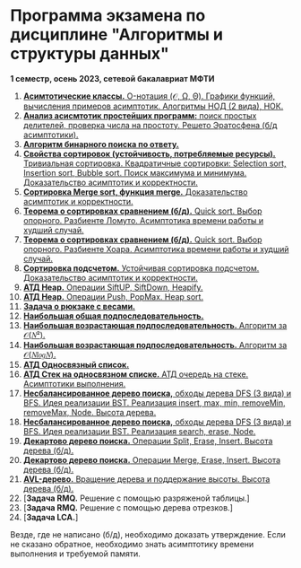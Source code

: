 # Программа экзамена по дисциплине "Алгоритмы и структуры данных"
**1 семестр, осень 2023, сетевой бакалавриат МФТИ**

1. [**Асимтотические классы.** O-нотация (𝒪, Ω, Θ). Графики функций, вычисления примеров асимптотик. Алогритмы НОД (2 вида), НОК.](answers/01.md)
2. [**Анализ асисмтотик простейших программ:** поиск простых делителей, проверка числа на простоту. Решето Эратосфена (б/д асимптотики).](answers/02.md)
3. [**Алгоритм бинарного поиска по ответу.**](answers/03.md)
4. [**Свойства сортировок (устойчивость, потребляемые ресурсы).** Тривиальная сортировка. Квадратичные сортировки: Selection sort, Insertion sort, Bubble sort. Поиск максимума и минимума. Доказательство асимптотик и корректности.](answers/04.md)
5. [**Сортировка Merge sort, функция merge.** Доказательство асимптотик и корректности.](answers/05.md)
6. [**Теорема о сортировках сравнением (б/д).** Quick sort. Выбор опорного. Разбиенте Ломуто. Асимптотика времени работы и худший случай.](answers/06.md)
7. [**Теорема о сортировках сравнением (б/д).** Quick sort. Выбор опорного. Разбиенте Хоара. Асимптотика времени работы и худший случай.](answers/07.md)
8. [**Сортировка подсчетом.** Устойчивая сортировка подсчетом. Доказательство асимптотик и корректности.](answers/08.md)
9. [**АТД Heap.** Операции SiftUP, SiftDown, Heapify.](answers/09.md)
10. [**АТД Heap.** Операции Push, PopMax. Heap sort.](answers/10.md)
11. [**Задача о рюкзаке с весами.**](answers/11.md)
12. [**Наибольшая общая подпоследовательность.**](answers/12.md)
13. [**Наибольшая возрастающая подпоследовательность.** Алгоритм за 𝒪(𝑁²).](answers/13.md)
14. [**Наибольшая возрастающая подпоследовательность.** Алгоритм за 𝒪(𝑁𝑙𝑜𝑔𝑁).](answers/14.md)
15. [**АТД Односвязный список.**](answers/15.md)
16. [**АТД Стек на односвязном списке.** АТД очередь на стеке. Асимптотики выполнения.](answers/16.md)
17. [**Несбалансированное дерево поиска,** обходы дерева DFS (3 вида) и BFS. Идея реализации BST. Реализация insert, max, min, removeMin, removeMax, Node. Высота дерева.](17.md)
18. [**Несбалансированное дерево поиска,** обходы дерева DFS (3 вида) и BFS. Идея реализации BST. Реализация search, erase, Node.](answers/18.md)
19. [**Декартово дерево поиска.** Операции Split, Erase, Insert. Высота дерева (б/д).](answers/19.md)
20. [**Декартово дерево поиска.** Операции Merge, Erase, Insert. Высота дерева (б/д).](answers/20.md)
21. [**AVL-дерево.** Вращение дерева и поддержание высоты. Высота дерева (б/д).](answers/21.md)
22. [**Задача RMQ.** Решение с помощью разряженой таблицы.]
23. [**Задача RMQ.** Решение с помощью дерева отрезков.]
24. [**Задача LCA.**]

Везде, где не написано (б/д), необходимо доказать утверждение. Если не сказано обратное, необходимо знать асимптотику времени выполнения и требуемой памяти.